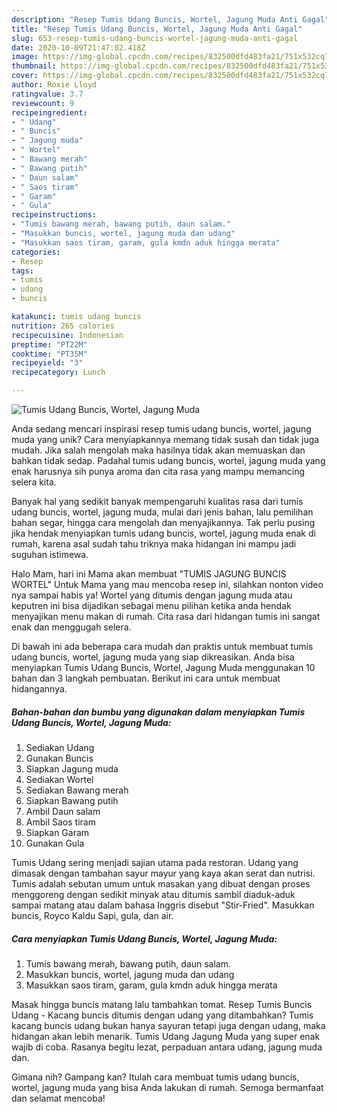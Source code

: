 ```yaml
---
description: "Resep Tumis Udang Buncis, Wortel, Jagung Muda Anti Gagal"
title: "Resep Tumis Udang Buncis, Wortel, Jagung Muda Anti Gagal"
slug: 653-resep-tumis-udang-buncis-wortel-jagung-muda-anti-gagal
date: 2020-10-09T21:47:02.418Z
image: https://img-global.cpcdn.com/recipes/832500dfd483fa21/751x532cq70/tumis-udang-buncis-wortel-jagung-muda-foto-resep-utama.jpg
thumbnail: https://img-global.cpcdn.com/recipes/832500dfd483fa21/751x532cq70/tumis-udang-buncis-wortel-jagung-muda-foto-resep-utama.jpg
cover: https://img-global.cpcdn.com/recipes/832500dfd483fa21/751x532cq70/tumis-udang-buncis-wortel-jagung-muda-foto-resep-utama.jpg
author: Roxie Lloyd
ratingvalue: 3.7
reviewcount: 9
recipeingredient:
- " Udang"
- " Buncis"
- " Jagung muda"
- " Wortel"
- " Bawang merah"
- " Bawang putih"
- " Daun salam"
- " Saos tiram"
- " Garam"
- " Gula"
recipeinstructions:
- "Tumis bawang merah, bawang putih, daun salam."
- "Masukkan buncis, wortel, jagung muda dan udang"
- "Masukkan saos tiram, garam, gula kmdn aduk hingga merata"
categories:
- Resep
tags:
- tumis
- udang
- buncis

katakunci: tumis udang buncis 
nutrition: 265 calories
recipecuisine: Indonesian
preptime: "PT22M"
cooktime: "PT35M"
recipeyield: "3"
recipecategory: Lunch

---
```



![Tumis Udang Buncis, Wortel, Jagung Muda](https://img-global.cpcdn.com/recipes/832500dfd483fa21/751x532cq70/tumis-udang-buncis-wortel-jagung-muda-foto-resep-utama.jpg)

Anda sedang mencari inspirasi resep tumis udang buncis, wortel, jagung muda yang unik? Cara menyiapkannya memang tidak susah dan tidak juga mudah. Jika salah mengolah maka hasilnya tidak akan memuaskan dan bahkan tidak sedap. Padahal tumis udang buncis, wortel, jagung muda yang enak harusnya sih punya aroma dan cita rasa yang mampu memancing selera kita.

Banyak hal yang sedikit banyak mempengaruhi kualitas rasa dari tumis udang buncis, wortel, jagung muda, mulai dari jenis bahan, lalu pemilihan bahan segar, hingga cara mengolah dan menyajikannya. Tak perlu pusing jika hendak menyiapkan tumis udang buncis, wortel, jagung muda enak di rumah, karena asal sudah tahu triknya maka hidangan ini mampu jadi suguhan istimewa.

Halo Mam, hari ini Mama akan membuat &#34;TUMIS JAGUNG BUNCIS WORTEL&#34; Untuk Mama yang mau mencoba resep ini, silahkan nonton video nya sampai habis ya! Wortel yang ditumis dengan jagung muda atau keputren ini bisa dijadikan sebagai menu pilihan ketika anda hendak menyajikan menu makan di rumah. Cita rasa dari hidangan tumis ini sangat enak dan menggugah selera.


Di bawah ini ada beberapa cara mudah dan praktis untuk membuat tumis udang buncis, wortel, jagung muda yang siap dikreasikan. Anda bisa menyiapkan Tumis Udang Buncis, Wortel, Jagung Muda menggunakan 10 bahan dan 3 langkah pembuatan. Berikut ini cara untuk membuat hidangannya.

<!--inarticleads1-->

##### Bahan-bahan dan bumbu yang digunakan dalam menyiapkan Tumis Udang Buncis, Wortel, Jagung Muda:

1. Sediakan  Udang
1. Gunakan  Buncis
1. Siapkan  Jagung muda
1. Sediakan  Wortel
1. Sediakan  Bawang merah
1. Siapkan  Bawang putih
1. Ambil  Daun salam
1. Ambil  Saos tiram
1. Siapkan  Garam
1. Gunakan  Gula


Tumis Udang sering menjadi sajian utama pada restoran. Udang yang dimasak dengan tambahan sayur mayur yang kaya akan serat dan nutrisi. Tumis adalah sebutan umum untuk masakan yang dibuat dengan proses menggoreng dengan sedikit minyak atau ditumis sambil diaduk-aduk sampai matang atau dalam bahasa Inggris disebut &#34;Stir-Fried&#34;. Masukkan buncis, Royco Kaldu Sapi, gula, dan air. 

<!--inarticleads2-->

##### Cara menyiapkan Tumis Udang Buncis, Wortel, Jagung Muda:

1. Tumis bawang merah, bawang putih, daun salam.
1. Masukkan buncis, wortel, jagung muda dan udang
1. Masukkan saos tiram, garam, gula kmdn aduk hingga merata


Masak hingga buncis matang lalu tambahkan tomat. Resep Tumis Buncis Udang - Kacang buncis ditumis dengan udang yang ditambahkan? Tumis kacang buncis udang bukan hanya sayuran tetapi juga dengan udang, maka hidangan akan lebih menarik. Tumis Udang Jagung Muda yang super enak wajib di coba. Rasanya begitu lezat, perpaduan antara udang, jagung muda dan. 

Gimana nih? Gampang kan? Itulah cara membuat tumis udang buncis, wortel, jagung muda yang bisa Anda lakukan di rumah. Semoga bermanfaat dan selamat mencoba!
